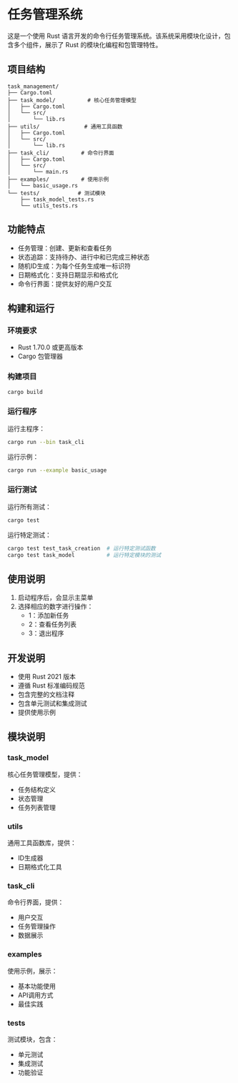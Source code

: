 # 任务管理系统

这是一个使用 Rust 语言开发的命令行任务管理系统。该系统采用模块化设计，包含多个组件，展示了 Rust 的模块化编程和包管理特性。

## 项目结构

```
task_management/
├── Cargo.toml
├── task_model/          # 核心任务管理模型
│   ├── Cargo.toml
│   └── src/
│       └── lib.rs
├── utils/              # 通用工具函数
│   ├── Cargo.toml
│   └── src/
│       └── lib.rs
├── task_cli/          # 命令行界面
│   ├── Cargo.toml
│   └── src/
│       └── main.rs
├── examples/          # 使用示例
│   └── basic_usage.rs
└── tests/            # 测试模块
    ├── task_model_tests.rs
    └── utils_tests.rs
```

## 功能特点

- 任务管理：创建、更新和查看任务
- 状态追踪：支持待办、进行中和已完成三种状态
- 随机ID生成：为每个任务生成唯一标识符
- 日期格式化：支持日期显示和格式化
- 命令行界面：提供友好的用户交互

## 构建和运行

### 环境要求

- Rust 1.70.0 或更高版本
- Cargo 包管理器

### 构建项目

```bash
cargo build
```

### 运行程序

运行主程序：
```bash
cargo run --bin task_cli
```

运行示例：
```bash
cargo run --example basic_usage
```

### 运行测试

运行所有测试：
```bash
cargo test
```

运行特定测试：
```bash
cargo test test_task_creation  # 运行特定测试函数
cargo test task_model          # 运行特定模块的测试
```

## 使用说明

1. 启动程序后，会显示主菜单
2. 选择相应的数字进行操作：
   - 1：添加新任务
   - 2：查看任务列表
   - 3：退出程序

## 开发说明

- 使用 Rust 2021 版本
- 遵循 Rust 标准编码规范
- 包含完整的文档注释
- 包含单元测试和集成测试
- 提供使用示例

## 模块说明

### task_model

核心任务管理模型，提供：
- 任务结构定义
- 状态管理
- 任务列表管理

### utils

通用工具函数库，提供：
- ID生成器
- 日期格式化工具

### task_cli

命令行界面，提供：
- 用户交互
- 任务管理操作
- 数据展示

### examples

使用示例，展示：
- 基本功能使用
- API调用方式
- 最佳实践

### tests

测试模块，包含：
- 单元测试
- 集成测试
- 功能验证 